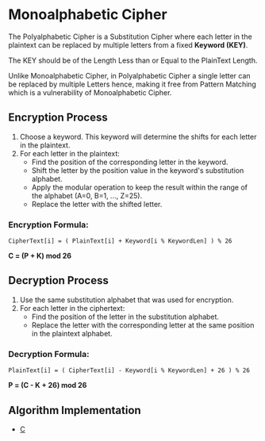# Monoalphabetic Cipher

The Polyalphabetic Cipher is a Substitution Cipher where each letter in the plaintext can be replaced by multiple letters from a fixed **Keyword (KEY)**.

The KEY should be of the Length Less than or Equal to the PlainText Length.

Unlike Monoalphabetic Cipher, in Polyalphabetic Cipher a single letter can be replaced by multiple Letters hence, making it free from Pattern Matching which is a vulnerability of Monoalphabetic Cipher.

## Encryption Process

1. Choose a keyword. This keyword will determine the shifts for each letter in the plaintext.
1. For each letter in the plaintext:
    - Find the position of the corresponding letter in the keyword.
    - Shift the letter by the position value in the keyword's substitution alphabet.
    - Apply the modular operation to keep the result within the range of the alphabet (A=0, B=1, ..., Z=25).
    - Replace the letter with the shifted letter.

### Encryption Formula:

`CipherText[i] = ( PlainText[i] + Keyword[i % KeywordLen] ) % 26`

**C = (P + K) mod 26**

## Decryption Process

1. Use the same substitution alphabet that was used for encryption.
1. For each letter in the ciphertext:
    - Find the position of the letter in the substitution alphabet.
    - Replace the letter with the corresponding letter at the same position in the plaintext alphabet.

### Decryption Formula:

`PlainText[i] = ( CipherText[i] - Keyword[i % KeywordLen] + 26 ) % 26`

**P = (C - K + 26) mod 26**

## Algorithm Implementation

-   [C](../../algorithms/substitution-cipher/polyalphabetic-cipher/main.c)
